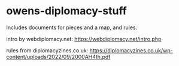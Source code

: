 # owens-diplomacy-stuff
Includes documents for pieces and a map, and rules.

intro by webdiplomacy.net: https://webdiplomacy.net/intro.php

rules from diplomacyzines.co.uk: https://diplomacyzines.co.uk/wp-content/uploads/2022/09/2000AH4th.pdf
